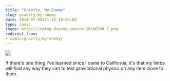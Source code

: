 ```yaml
---
title: "Gravity, My Enemy"
slug: gravity-my-enemy
date: 2014-07-08T21:15:19-05:00
type: comic
image: https://cmimg.dxprog.com/cm_20140708_7.png
redirect_from:
- comic/gravity-my-enemy/
---
```

[![](https://cmimg.dxprog.com/cm_20140708_7.png)](https://cmimg.dxprog.com/cm_20140708_7.png)

If there's one thing I've learned since I came to California, it's that my limbs will find any way they can to test gravitational physics on any item close to them.
